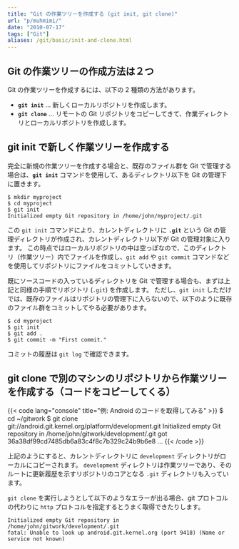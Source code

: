 ```yaml
---
title: "Git の作業ツリーを作成する (git init, git clone)"
url: "p/muhmimi/"
date: "2010-07-17"
tags: ["Git"]
aliases: /git/basic/init-and-clone.html
---
```


Git の作業ツリーの作成方法は２つ
----

Git の作業ツリーを作成するには、以下の 2 種類の方法があります。

- __`git init`__ ... 新しくローカルリポジトリを作成します。
- __`git clone`__ ... リモートの Git リポジトリをコピーしてきて、作業ディレクトリとローカルリポジトリを作成します。


git init で新しく作業ツリーを作成する
----

完全に新規の作業ツリーを作成する場合と、既存のファイル群を Git で管理する場合は、__`git init`__ コマンドを使用して、あるディレクトリ以下を Git の管理下に置きます。

```console
$ mkdir myproject
$ cd myproject
$ git init
Initialized empty Git repository in /home/john/myproject/.git
```

この `git init` コマンドにより、カレントディレクトリに __`.git`__ という Git の管理ディレクトリが作成され、カレントディレクトリ以下が Git の管理対象に入ります。
この時点ではローカルリポジトリの中は空っぽなので、このディレクトリ（作業ツリー）内でファイルを作成し、`git add` や `git commit` コマンドなどを使用してリポジトリにファイルをコミットしていきます。

既にソースコードの入っているディレクトリを Git で管理する場合も、まずは上記と同様の手順でリポジトリ (`.git`) を作成します。
ただし、`git init` しただけでは、既存のファイルはリポジトリの管理下に入らないので、以下のように既存のファイル群をコミットしてやる必要があります。

```console
$ cd myproject
$ git init
$ git add .
$ git commit -m "First commit."
```

コミットの履歴は `git log` で確認できます。


git clone で別のマシンのリポジトリから作業ツリーを作成する（コードをコピーしてくる）
----

{{< code lang="console" title="例: Android のコードを取得してみる" >}}
$ cd ~/gitwork
$ git clone git://android.git.kernel.org/platform/development.git
Initialized empty Git repository in /home/john/gitwork/development/.git
got 36a38df99cd7485db6a83c4f8c7b329c24b9b6e8
...
{{< /code >}}

上記のようにすると、カレントディレクトリに `development` ディレクトリがローカルにコピーされます。
`development` ディレクトリは作業ツリーであり、そのルートに更新履歴を示すリポジトリのコアとなる `.git` ディレクトリも入っています。

`git clone` を実行しようとして以下のようなエラーが出る場合、git プロトコルの代わりに `http` プロトコルを指定するとうまく取得できたりします。

```
Initialized empty Git repository in /home/john/gitwork/development/.git
fatal: Unable to look up android.git.kernel.org (port 9418) (Name or service not known)
```


